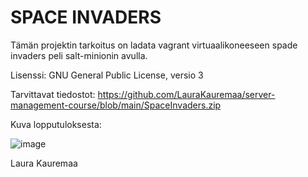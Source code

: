 # SPACE INVADERS 

Tämän projektin tarkoitus on ladata vagrant virtuaalikoneeseen spade invaders peli salt-minionin avulla.

Lisenssi: GNU General Public License, versio 3

Tarvittavat tiedostot:
https://github.com/LauraKauremaa/server-management-course/blob/main/SpaceInvaders.zip


Kuva lopputuloksesta:

![image](https://github.com/user-attachments/assets/df785c6b-3f7d-4dda-baa7-9075db857095)






Laura Kauremaa
